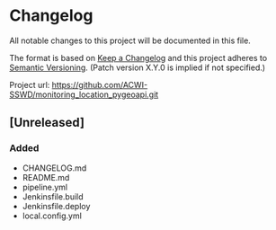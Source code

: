 # Changelog
All notable changes to this project will be documented in this file.

The format is based on [Keep a Changelog](http://keepachangelog.com/en/1.0.0/)
and this project adheres to [Semantic Versioning](http://semver.org/spec/v2.0.0.html). (Patch version X.Y.0 is implied if not specified.)

Project url: https://github.com/ACWI-SSWD/monitoring_location_pygeoapi.git

## [Unreleased]

### Added
- CHANGELOG.md
- README.md
- pipeline.yml
- Jenkinsfile.build
- Jenkinsfile.deploy
- local.config.yml
